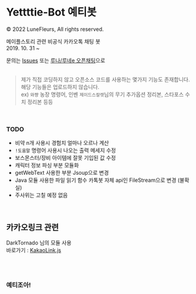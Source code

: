 # Yettttie-Bot 예티봇
© 2022 LuneFleurs, All rights reserved.   

메이플스토리 관련 비공식 카카오톡 채팅 봇   
2019. 10. 31 ~       
   
   
문의는 [Issues](https://github.com/LuneFleurs/Yettttie-Bot/issues "go to lissue") 또는 [루나/루네e 오픈채팅](https://open.kakao.com/me/lu_ne "카카오톡 오픈프로필")으로 
<br><br>
> 제가 직접 코딩하지 않고 오픈소스 코드를 사용하는 몇가지 기능도 존재합니다.   
> 해당 기능들은 업로드하지 않습니다.   
> ex) `와쨩` 농장 명령어, 인벤 `제이드스칼렛`님의 무기 추가옵션 정리본, 스타포스 수치 정리본 등등
<br>

### TODO   
- 비약 n개 사용시 경험치 얼마나 오르나 계산
- `!도움말` 명령어 사용시 나오는 출력 메세지 수정
-  보스몬스터/장비 아이템에 잘못 기입된 값 수정
- 캐릭터 정보 파싱 부분 모듈화
- getWebText 사용한 부분 Jsoup으로 변경
- Java 모듈 사용한 파일 읽기 함수 카톡봇 자체 api인 FileStream으로 변경 (불확실)
- 주사위는 고칠 예정 없음
   
<br>

## 카카오링크 관련

DarkTornado 님의 모듈 사용   
바로가기 : [KakaoLink.js][link]

[link]: https://github.com/DarkTornado/KakaoLink.js "DarkTornado Github repository"

<br><br>
### 예티조아!

